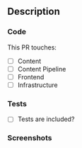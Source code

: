 ## Description

<!-- Describe at a high level what the PR achieves -->

### Code

This PR touches:

- [ ] Content
- [ ] Content Pipeline
- [ ] Frontend
- [ ] Infrastructure

### Tests

- [ ] Tests are included?

### Screenshots

<!--Screenshots of the frontend changes -->
